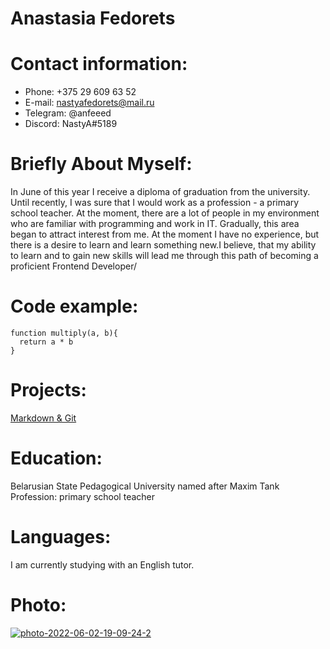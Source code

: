 # Anastasia Fedorets
# Contact information:
- Phone: +375 29 609 63 52
- E-mail: nastyafedorets@mail.ru
- Telegram: @anfeeed
- Discord: NastyA#5189
# Briefly About Myself:
In June of this year I receive a diploma of graduation from the university. Until recently, I was sure that I would work as a profession - a primary school teacher. At the moment, there are a lot of people in my environment who are familiar with programming and work in IT. Gradually, this area began to attract interest from me. At the moment I have no experience, but there is a desire to learn and learn something new.I believe, that my ability to learn and to gain new skills will lead me through this path of becoming a proficient Frontend Developer/
# Code example:
```
function multiply(a, b){
  return a * b
}
```
# Projects:
[Markdown & Git](https://github.com/NnnastyaA/rsschool-cv/blob/gh-pages/cv.md)
# Education:
Belarusian State Pedagogical University named after Maxim Tank
Profession: primary school teacher
# Languages:
I am currently studying with an English tutor.
# Photo:
<a href="https://ibb.co/FXJpwFm"><img src="https://i.ibb.co/FXJpwFm/photo-2022-06-02-19-09-24-2.jpg" alt="photo-2022-06-02-19-09-24-2" border="0"></a>
